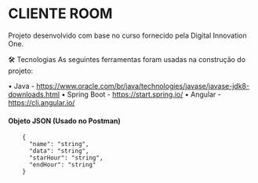 # CLIENTE ROOM
Projeto desenvolvido com base no curso fornecido pela Digital Innovation One. 
<div>
🛠 Tecnologias As seguintes ferramentas foram usadas na construção do projeto: 

 • Java - https://www.oracle.com/br/java/technologies/javase/javase-jdk8-downloads.html
 • Spring Boot - https://start.spring.io/
 • Angular - https://cli.angular.io/
    
  <h4>Objeto JSON (Usado no Postman)</h4>
  
````
	{
	  "name": "string",
	  "data": "string",
	  "starHour": "string",
	  "endHour": "string"
    }
````
